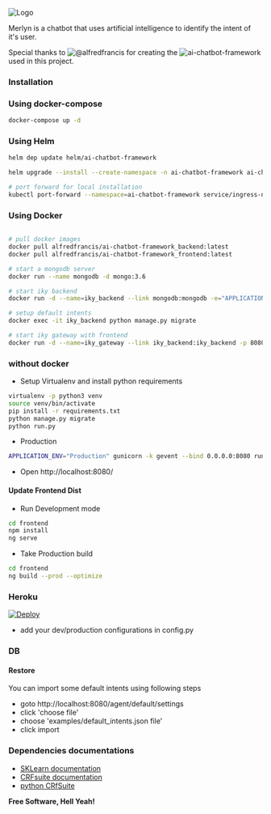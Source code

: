 ![Logo](http://i.imgur.com/hCtfFAw.png)

Merlyn is a chatbot that uses artificial intelligence to identify the intent of it's user.

Special thanks to ![@alfredfrancis](https://github.com/alfredfrancis) for creating the ![ai-chatbot-framework](https://github.com/alfredfrancis/ai-chatbot-framework) used in this project.

### Installation

### Using docker-compose

```sh
docker-compose up -d
```

### Using Helm

```sh
helm dep update helm/ai-chatbot-framework

helm upgrade --install --create-namespace -n ai-chatbot-framework ai-chatbot-framework helm/ai-chatbot-framework

# port forward for local installation
kubectl port-forward --namespace=ai-chatbot-framework service/ingress-nginx-controller 8080:80
```

### Using Docker

```sh

# pull docker images
docker pull alfredfrancis/ai-chatbot-framework_backend:latest
docker pull alfredfrancis/ai-chatbot-framework_frontend:latest

# start a mongodb server
docker run --name mongodb -d mongo:3.6

# start iky backend
docker run -d --name=iky_backend --link mongodb:mongodb -e="APPLICATION_ENV=Production" alfredfrancis/ai-chatbot-framework_backend:latest

# setup default intents
docker exec -it iky_backend python manage.py migrate

# start iky gateway with frontend
docker run -d --name=iky_gateway --link iky_backend:iky_backend -p 8080:80 alfredfrancis/ai-chatbot-framework_frontend:latest

```

### without docker

- Setup Virtualenv and install python requirements

```sh
virtualenv -p python3 venv
source venv/bin/activate
pip install -r requirements.txt
python manage.py migrate
python run.py
```

- Production

```sh
APPLICATION_ENV="Production" gunicorn -k gevent --bind 0.0.0.0:8080 run:app
```

- Open http://localhost:8080/

#### Update Frontend Dist

- Run Development mode

```sh
cd frontend
npm install
ng serve
```

- Take Production build

```sh
cd frontend
ng build --prod --optimize
```

### Heroku

[![Deploy](https://www.herokucdn.com/deploy/button.png)](https://heroku.com/deploy)

- add your dev/production configurations in config.py

### DB

#### Restore

You can import some default intents using following steps

- goto http://localhost:8080/agent/default/settings
- click 'choose file'
- choose 'examples/default_intents.json file'
- click import

### Dependencies documentations

- [SKLearn documentation](http://scikit-learn.org/)
- [CRFsuite documentation](http://www.chokkan.org/software/crfsuite/)
- [python CRfSuite](https://python-crfsuite.readthedocs.io/en/latest/)

**Free Software, Hell Yeah!**
